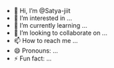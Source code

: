 - 👋 Hi, I’m @Satya-jiit
- 👀 I’m interested in ...
- 🌱 I’m currently learning ...
- 💞️ I’m looking to collaborate on ...
- 📫 How to reach me ...
- 😄 Pronouns: ...
- ⚡ Fun fact: ...

<!---
Satya-jiit/Satya-jiit is a ✨ special ✨ repository because its `README.md` (this file) appears on your GitHub profile.
You can click the Preview link to take a look at your changes.
--->
